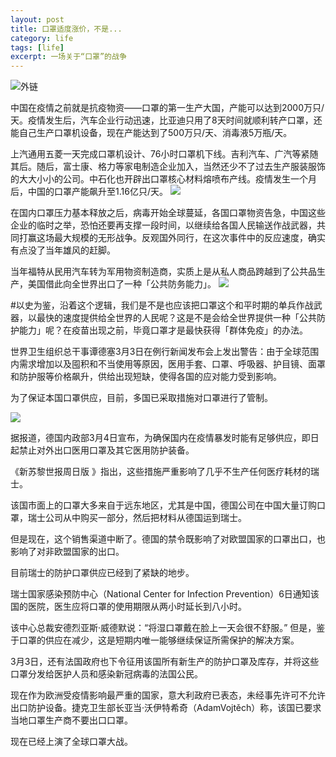 ```yaml
---
layout: post
title: 口罩适度涨价，不是...
category: life
tags: [life]
excerpt: 一场关于“口罩”的战争
---
```

![外链](https://pic.yupoo.com/huayong/796f1270/9f81f0f9.jpg)


中国在疫情之前就是抗疫物资——口罩的第一生产大国，产能可以达到2000万只/天。疫情发生后，汽车企业行动迅速，比亚迪只用了8天时间就顺利转产口罩，还能自己生产口罩机设备，现在产能达到了500万只/天、消毒液5万瓶/天。

上汽通用五菱一天完成口罩机设计、76小时口罩机下线。吉利汽车、广汽等紧随其后。随后，富士康、格力等家电制造企业加入，当然还少不了过去生产服装服饰的大大小小的公司。中石化也开辟出口罩核心材料熔喷布产线。疫情发生一个月后，中国的口罩产能飙升至1.16亿只/天。
![](https://pic.yupoo.com/huayong/e32a25a6/19a56b76.jpg)

在国内口罩压力基本释放之后，病毒开始全球蔓延，各国口罩物资告急，中国这些企业的临时之举，恐怕还要再支撑一段时间，以继续给各国人民输送作战武器，共同打赢这场最大规模的无形战争。反观国外同行，在这次事件中的反应速度，确实有点没了当年雄风的赶脚。

当年福特从民用汽车转为军用物资制造商，实质上是从私人商品跨越到了公共品生产，美国借此向全世界出口了一种「公共防务能力」。
![](https://pic.yupoo.com/huayong/3be86396/1800b1a3.jpg)

#以史为鉴，沿着这个逻辑，我们是不是也应该把口罩这个和平时期的单兵作战武器，以最快的速度提供给全世界的人民呢？这是不是会给全世界提供一种「公共防护能力」呢？在疫苗出现之前，毕竟口罩才是最快获得「群体免疫」的办法。

世界卫生组织总干事谭德塞3月3日在例行新闻发布会上发出警告：由于全球范围内需求增加以及囤积和不当使用等原因，医用手套、口罩、呼吸器、护目镜、面罩和防护服等价格飙升，供给出现短缺，使得各国的应对能力受到影响。



为了保证本国口罩供应，目前，多国已采取措施对口罩进行了管制。

![](https://pic.yupoo.com/huayong/085a969b/550d2c29.jpg)

据报道，德国内政部3月4日宣布，为确保国内在疫情暴发时能有足够供应，即日起禁止对外出口医用口罩及其它医用防护装备。



《新苏黎世报周日版 》指出，这些措施严重影响了几乎不生产任何医疗耗材的瑞士。



该国市面上的口罩大多来自于远东地区，尤其是中国，德国公司在中国大量订购口罩，瑞士公司从中购买一部分，然后把材料从德国运到瑞士。



但是现在，这个销售渠道中断了。德国的禁令既影响了对欧盟国家的口罩出口，也影响了对非欧盟国家的出口。



目前瑞士的防护口罩供应已经到了紧缺的地步。


瑞士国家感染预防中心（National Center for Infection Prevention）6日通知该国的医院，医生应将口罩的使用期限从两小时延长到八小时。



该中心总裁安德烈亚斯·威德默说：“将湿口罩戴在脸上一天会很不舒服。” 但是，鉴于口罩的供应在减少，这是短期内唯一能够继续保证所需保护的解决方案。



3月3日，还有法国政府也下令征用该国所有新生产的防护口罩及库存，并将这些口罩分发给医护人员和感染新冠病毒的法国公民。



现在作为欧洲受疫情影响最严重的国家，意大利政府已表态，未经事先许可不允许出口防护设备。捷克卫生部长亚当·沃伊特希奇（AdamVojtěch）称，该国已要求当地口罩生产商不要出口口罩。



现在已经上演了全球口罩大战。
